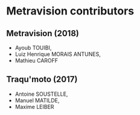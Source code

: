 # Metravision contributors

## Metravision (2018)

* Ayoub TOUIBI,
* Luiz Henrique MORAIS ANTUNES,
* Mathieu CAROFF

## Traqu'moto (2017)
* Antoine SOUSTELLE,
* Manuel MATILDE,
* Maxime LEIBER
